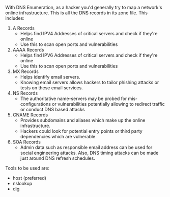 
With DNS Enumeration, as a hacker you'd generally try to map a network's online infrastructure. This is all the DNS records in its zone file.
This includes:

1. A Records
	- Helps find IPV4 Addresses of critical servers and check if they're online
	- Use this to scan open ports and vulnerabilities
1. AAAA Records
	- Helps find IPV6 Addresses of critical servers and check if they're online
	- Use this to scan open ports and vulnerabilities
2. MX Records
	- Helps identify email servers.
	- Knowing email servers allows hackers to tailor phishing attacks or tests on these email services.
3. NS Records
	- The authoritative name-servers may be probed for mis-configurations or vulnerabilities potentially allowing to redirect traffic or conduct DNS based attacks
4. CNAME Records
	- Provides subdomains and aliases which make up the online infrastructure.
	- Hackers could look for potential entry points or third party dependencies which are vulnerable.
5. SOA  Records
	- Admin data such as responsible email address can be used for social engineering attacks. Also, DNS timing attacks can be made just around DNS refresh schedules.


Tools to be used are:
- host (preferred)
- nslookup
- dig